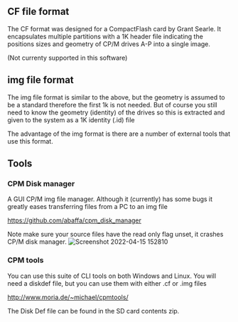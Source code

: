 ## CF file format

The CF format was designed for a CompactFlash card by Grant Searle.
It encapsulates multiple partitions with a 1K header file indicating the positions sizes and geometry of CP/M drives A-P into a single image.

(Not currenty supported in this software)

## img file format

The img file format is similar to the above, but the geometry is assumed to be a standard therefore the first 1k is not needed.
But of course you still need to know the geometry (identity) of the drives so this is extracted and given to the system as a 1K identity (.id) file

The advantage of the img format is there are a number of external tools that use this format.

## Tools

### CPM Disk manager

A GUI CP/M img file manager. Although it (currently) has some bugs it greatly eases transferring files from a PC to an img file

https://github.com/abaffa/cpm_disk_manager

Note make sure your source files have the read only flag unset, it crashes CP/M disk manager.
![Screenshot 2022-04-15 152810](https://user-images.githubusercontent.com/102665314/163608884-c9f2418c-757b-41b6-bf59-3e38db019dcd.jpg)

### CPM tools

You can use this suite of CLI tools on both Windows and Linux. You will need a diskdef file, but you can use them with either .cf or .img files

http://www.moria.de/~michael/cpmtools/

The Disk Def file can be found in the SD card contents zip.
